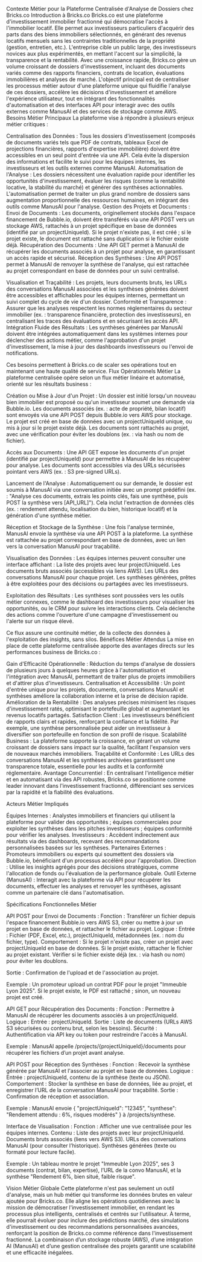 Contexte Métier pour la Plateforme Centralisée d'Analyse de Dossiers chez Bricks.co
Introduction à Bricks.co
Bricks.co est une plateforme d'investissement immobilier fractionné qui démocratise l'accès à l'immobilier locatif. Elle permet aux investisseurs particuliers d'acquérir des parts dans des biens immobiliers sélectionnés, en générant des revenus locatifs mensuels sans les contraintes traditionnelles de la propriété (gestion, entretien, etc.). L'entreprise cible un public large, des investisseurs novices aux plus expérimentés, en mettant l'accent sur la simplicité, la transparence et la rentabilité. Avec une croissance rapide, Bricks.co gère un volume croissant de dossiers d'investissement, incluant des documents variés comme des rapports financiers, contrats de location, évaluations immobilières et analyses de marché.
L'objectif principal est de centraliser les processus métier autour d'une plateforme unique qui fluidifie l'analyse de ces dossiers, accélère les décisions d'investissement et améliore l'expérience utilisateur, tout en intégrant des fonctionnalités d'automatisation et des interfaces API pour interagir avec des outils externes comme ManusAI et des services de stockage comme AWS.
Besoins Métier Principaux
La plateforme vise à répondre à plusieurs enjeux métier critiques :

Centralisation des Données : Tous les dossiers d'investissement (composés de documents variés tels que PDF de contrats, tableaux Excel de projections financières, rapports d'expertise immobilière) doivent être accessibles en un seul point d'entrée via une API. Cela évite la dispersion des informations et facilite le suivi pour les équipes internes, les investisseurs et les outils externes comme ManusAI.
Automatisation de l'Analyse : Les dossiers nécessitent une évaluation rapide pour identifier les opportunités d'investissement, évaluer les risques (comme la rentabilité locative, la stabilité du marché) et générer des synthèses actionnables. L'automatisation permet de traiter un plus grand nombre de dossiers sans augmentation proportionnelle des ressources humaines, en intégrant des outils comme ManusAI pour l'analyse.
Gestion des Projets et Documents :
Envoi de Documents : Les documents, originellement stockés dans l'espace financement de Bubble.io, doivent être transférés via une API POST vers un stockage AWS, rattachés à un projet spécifique en base de données (identifié par un projectUniqueId). Si le projet n'existe pas, il est créé ; si le projet existe, le document est rattaché sans duplication si le fichier existe déjà.
Récupération des Documents : Une API GET permet à ManusAI de récupérer les documents associés à un projet pour analyse, en garantissant un accès rapide et sécurisé.
Réception des Synthèses : Une API POST permet à ManusAI de renvoyer la synthèse de l'analyse, qui est rattachée au projet correspondant en base de données pour un suivi centralisé.


Visualisation et Traçabilité : Les projets, leurs documents bruts, les URLs des conversations ManusAI associées et les synthèses générées doivent être accessibles et affichables pour les équipes internes, permettant un suivi complet du cycle de vie d'un dossier.
Conformité et Transparence : Assurer que les analyses respectent les normes réglementaires du secteur immobilier (ex. : transparence financière, protection des investisseurs), en centralisant les traces des évaluations et en sécurisant les accès API.
Intégration Fluide des Résultats : Les synthèses générées par ManusAI doivent être intégrées automatiquement dans les systèmes internes pour déclencher des actions métier, comme l'approbation d'un projet d'investissement, la mise à jour des dashboards investisseurs ou l'envoi de notifications.

Ces besoins permettent à Bricks.co de scaler ses opérations tout en maintenant une haute qualité de service.
Flux Opérationnels Métier
La plateforme centralisée opère selon un flux métier linéaire et automatisé, orienté sur les résultats business :

Création ou Mise à Jour d'un Projet :
Un dossier est initié lorsqu'un nouveau bien immobilier est proposé ou qu'un investisseur soumet une demande via Bubble.io.
Les documents associés (ex. : acte de propriété, bilan locatif) sont envoyés via une API POST depuis Bubble.io vers AWS pour stockage. Le projet est créé en base de données avec un projectUniqueId unique, ou mis à jour si le projet existe déjà. Les documents sont rattachés au projet, avec une vérification pour éviter les doublons (ex. : via hash ou nom de fichier).


Accès aux Documents :
Une API GET expose les documents d'un projet (identifié par projectUniqueId) pour permettre à ManusAI de les récupérer pour analyse. Les documents sont accessibles via des URLs sécurisées pointant vers AWS (ex. : S3 pre-signed URLs).


Lancement de l'Analyse :
Automatiquement ou sur demande, le dossier est soumis à ManusAI via une conversation initiée avec un prompt prédéfini (ex. : "Analyse ces documents, extrais les points clés, fais une synthèse, puis POST la synthèse vers [API_URL]"). Cela inclut l'extraction de données clés (ex. : rendement attendu, localisation du bien, historique locatif) et la génération d'une synthèse métier.


Réception et Stockage de la Synthèse :
Une fois l'analyse terminée, ManusAI envoie la synthèse via une API POST à la plateforme. La synthèse est rattachée au projet correspondant en base de données, avec un lien vers la conversation ManusAI pour traçabilité.


Visualisation des Données :
Les équipes internes peuvent consulter une interface affichant :
La liste des projets avec leur projectUniqueId.
Les documents bruts associés (accessibles via liens AWS).
Les URLs des conversations ManusAI pour chaque projet.
Les synthèses générées, prêtes à être exploitées pour des décisions ou partagées avec les investisseurs.




Exploitation des Résultats :
Les synthèses sont poussées vers les outils métier connexes, comme le dashboard des investisseurs pour visualiser les opportunités, ou le CRM pour suivre les interactions clients. Cela déclenche des actions comme l'ouverture d'une campagne d'investissement ou l'alerte sur un risque élevé.



Ce flux assure une continuité métier, de la collecte des données à l'exploitation des insights, sans silos.
Bénéfices Métier Attendus
La mise en place de cette plateforme centralisée apporte des avantages directs sur les performances business de Bricks.co :

Gain d'Efficacité Opérationnelle : Réduction du temps d'analyse de dossiers de plusieurs jours à quelques heures grâce à l'automatisation et l'intégration avec ManusAI, permettant de traiter plus de projets immobiliers et d'attirer plus d'investisseurs.
Centralisation et Accessibilité : Un point d'entrée unique pour les projets, documents, conversations ManusAI et synthèses améliore la collaboration interne et la prise de décision rapide.
Amélioration de la Rentabilité : Des analyses précises minimisent les risques d'investissement ratés, optimisant le portefeuille global et augmentant les revenus locatifs partagés.
Satisfaction Client : Les investisseurs bénéficient de rapports clairs et rapides, renforçant la confiance et la fidélité. Par exemple, une synthèse personnalisée peut aider un investisseur à diversifier son portefeuille en fonction de son profil de risque.
Scalabilité Business : La plateforme supporte la croissance, en gérant un volume croissant de dossiers sans impact sur la qualité, facilitant l'expansion vers de nouveaux marchés immobiliers.
Traçabilité et Conformité : Les URLs des conversations ManusAI et les synthèses archivées garantissent une transparence totale, essentielle pour les audits et la conformité réglementaire.
Avantage Concurrentiel : En centralisant l'intelligence métier et en automatisant via des API robustes, Bricks.co se positionne comme leader innovant dans l'investissement fractionné, différenciant ses services par la rapidité et la fiabilité des évaluations.

Acteurs Métier Impliqués

Équipes Internes : Analystes immobiliers et financiers qui utilisent la plateforme pour valider des opportunités ; équipes commerciales pour exploiter les synthèses dans les pitches investisseurs ; équipes conformité pour vérifier les analyses.
Investisseurs : Accèdent indirectement aux résultats via des dashboards, recevant des recommandations personnalisées basées sur les synthèses.
Partenaires Externes : Promoteurs immobiliers ou experts qui soumettent des dossiers via Bubble.io, bénéficiant d'un processus accéléré pour l'approbation.
Direction : Utilise les insights agrégés pour des décisions stratégiques, comme l'allocation de fonds ou l'évaluation de la performance globale.
Outil Externe (ManusAI) : Interagit avec la plateforme via API pour récupérer les documents, effectuer les analyses et renvoyer les synthèses, agissant comme un partenaire clé dans l'automatisation.

Spécifications Fonctionnelles Métier

API POST pour Envoi de Documents :
Fonction : Transférer un fichier depuis l'espace financement Bubble.io vers AWS S3, créer ou mettre à jour un projet en base de données, et rattacher le fichier au projet.
Logique :
Entrée : Fichier (PDF, Excel, etc.), projectUniqueId, métadonnées (ex. : nom du fichier, type).
Comportement :
Si le projet n'existe pas, créer un projet avec projectUniqueId en base de données.
Si le projet existe, rattacher le fichier au projet existant.
Vérifier si le fichier existe déjà (ex. : via hash ou nom) pour éviter les doublons.


Sortie : Confirmation de l'upload et de l'association au projet.


Exemple : Un promoteur upload un contrat PDF pour le projet "Immeuble Lyon 2025". Si le projet existe, le PDF est rattaché ; sinon, un nouveau projet est créé.


API GET pour Récupération des Documents :
Fonction : Permettre à ManusAI de récupérer les documents associés à un projectUniqueId.
Logique :
Entrée : projectUniqueId.
Sortie : Liste de documents (URLs AWS S3 sécurisées ou contenu brut, selon les besoins).
Sécurité : Authentification via API key ou token pour restreindre l'accès à ManusAI.


Exemple : ManusAI appelle /projects/{projectUniqueId}/documents pour récupérer les fichiers d’un projet avant analyse.


API POST pour Réception des Synthèses :
Fonction : Recevoir la synthèse générée par ManusAI et l'associer au projet en base de données.
Logique :
Entrée : projectUniqueId, contenu de la synthèse (texte ou JSON).
Comportement : Stocker la synthèse en base de données, liée au projet, et enregistrer l’URL de la conversation ManusAI pour traçabilité.
Sortie : Confirmation de réception et association.


Exemple : ManusAI envoie { "projectUniqueId": "12345", "synthese": "Rendement attendu : 6%, risques modérés" } à /projects/synthese.


Interface de Visualisation :
Fonction : Afficher une vue centralisée pour les équipes internes.
Contenu :
Liste des projets avec leur projectUniqueId.
Documents bruts associés (liens vers AWS S3).
URLs des conversations ManusAI (pour consulter l’historique).
Synthèses générées (texte ou formaté pour lecture facile).


Exemple : Un tableau montre le projet "Immeuble Lyon 2025", ses 3 documents (contrat, bilan, expertise), l’URL de la convo ManusAI, et la synthèse "Rendement 6%, bien situé, faible risque".



Vision Métier Globale
Cette plateforme n'est pas seulement un outil d'analyse, mais un hub métier qui transforme les données brutes en valeur ajoutée pour Bricks.co. Elle aligne les opérations quotidiennes avec la mission de démocratiser l'investissement immobilier, en rendant les processus plus intelligents, centralisés et centrés sur l'utilisateur. À terme, elle pourrait évoluer pour inclure des prédictions marché, des simulations d'investissement ou des recommandations personnalisées avancées, renforçant la position de Bricks.co comme référence dans l'investissement fractionné. La combinaison d’un stockage robuste (AWS), d’une intégration AI (ManusAI) et d’une gestion centralisée des projets garantit une scalabilité et une efficacité inégalées.